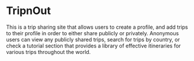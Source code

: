 # TripnOut
This is a trip sharing site that allows users to create a profile, and add trips to their profile in order to either share publicly or privately. Anonymous users can view any publicly shared trips, search for trips by country, or check a tutorial section that provides a library of effective itineraries for various trips throughout the world.
